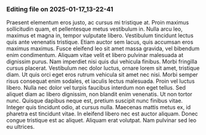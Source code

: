 

### Editing file on 2025-01-17_13-22-41

Praesent elementum eros justo, ac cursus mi tristique at. Proin maximus sollicitudin quam, et pellentesque metus vestibulum in. Nulla arcu leo, maximus et magna in, tempor vulputate libero. Vestibulum tincidunt lectus quis ante venenatis tristique. Etiam auctor sem lacus, quis accumsan eros maximus maximus. Fusce eleifend leo sit amet massa gravida, vel bibendum enim condimentum. Aliquam vitae velit et libero pulvinar malesuada at dignissim purus. Nam imperdiet nisi quis dui vehicula finibus. Morbi fringilla cursus placerat. Vestibulum nec dolor luctus, ornare lorem sit amet, tristique diam. Ut quis orci eget eros rutrum vehicula sit amet nec nisi. Morbi semper risus consequat enim sodales, et iaculis lectus malesuada. Proin vel luctus libero. Nulla nec dolor vel turpis faucibus interdum non eget tellus.
Sed aliquet diam ac libero dignissim, non blandit enim venenatis. Ut non tortor nunc. Quisque dapibus neque est, pretium suscipit nunc finibus vitae. Integer quis tincidunt odio, at cursus nulla. Maecenas mattis metus ex, id pharetra est tincidunt vitae. In eleifend libero nec est auctor aliquam. Donec congue tristique est ac aliquet. Aliquam erat volutpat. Nam pulvinar sed leo eu ultrices.


